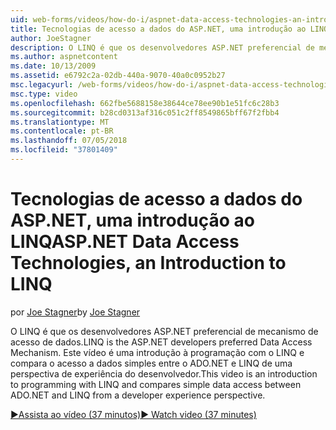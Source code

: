 ```yaml
---
uid: web-forms/videos/how-do-i/aspnet-data-access-technologies-an-introduction-to-linq
title: Tecnologias de acesso a dados do ASP.NET, uma introdução ao LINQ | Microsoft Docs
author: JoeStagner
description: O LINQ é que os desenvolvedores ASP.NET preferencial de mecanismo de acesso de dados. Este vídeo é uma introdução à programação com o LINQ e compara dados simples acesso betwee...
ms.author: aspnetcontent
ms.date: 10/13/2009
ms.assetid: e6792c2a-02db-440a-9070-40a0c0952b27
msc.legacyurl: /web-forms/videos/how-do-i/aspnet-data-access-technologies-an-introduction-to-linq
msc.type: video
ms.openlocfilehash: 662fbe5688158e38644ce78ee90b1e51fc6c28b3
ms.sourcegitcommit: b28cd0313af316c051c2ff8549865bff67f2fbb4
ms.translationtype: MT
ms.contentlocale: pt-BR
ms.lasthandoff: 07/05/2018
ms.locfileid: "37801409"
---
```

<a name="aspnet-data-access-technologies-an-introduction-to-linq"></a><span data-ttu-id="78c5a-104">Tecnologias de acesso a dados do ASP.NET, uma introdução ao LINQ</span><span class="sxs-lookup"><span data-stu-id="78c5a-104">ASP.NET Data Access Technologies, an Introduction to LINQ</span></span>
====================
<span data-ttu-id="78c5a-105">por [Joe Stagner](https://github.com/JoeStagner)</span><span class="sxs-lookup"><span data-stu-id="78c5a-105">by [Joe Stagner](https://github.com/JoeStagner)</span></span>

<span data-ttu-id="78c5a-106">O LINQ é que os desenvolvedores ASP.NET preferencial de mecanismo de acesso de dados.</span><span class="sxs-lookup"><span data-stu-id="78c5a-106">LINQ is the ASP.NET developers preferred Data Access Mechanism.</span></span> <span data-ttu-id="78c5a-107">Este vídeo é uma introdução à programação com o LINQ e compara o acesso a dados simples entre o ADO.NET e LINQ de uma perspectiva de experiência do desenvolvedor.</span><span class="sxs-lookup"><span data-stu-id="78c5a-107">This video is an introduction to programming with LINQ and compares simple data access between ADO.NET and LINQ from a developer experience perspective.</span></span>

[<span data-ttu-id="78c5a-108">&#9654;Assista ao vídeo (37 minutos)</span><span class="sxs-lookup"><span data-stu-id="78c5a-108">&#9654; Watch video (37 minutes)</span></span>](https://channel9.msdn.com/Blogs/ASP-NET-Site-Videos/aspnet-data-access-technologies-an-introduction-to-linq)
